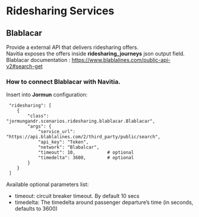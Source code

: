 # Ridesharing Services

## Blablacar

Provide a external API that delivers ridesharing offers.<br>
Navitia exposes the offers inside **ridesharing_journeys** json output field.<br>
Blablacar documentation : https://www.blablalines.com/public-api-v2#search-get

### How to connect Blablacar with Navitia.

Insert into **Jormun** configuration:

```
 "ridesharing": [
    {
        "class": "jormungandr.scenarios.ridesharing.blablacar.Blablacar",
        "args": {
            "service_url": "https://api.blablalines.com/2/third_party/public/search",
            "api_key": "Token",
            "network": "Blabalcar",
            "timeout": 10,            # optional
            "timedelta": 3600,        # optional
        }
    }
 ]
```

Available optional parameters list:
* timeout: circuit breaker timeout. By default 10 secs
* timedelta: The timedelta around passenger departure’s time (in seconds, defaults to 3600)

